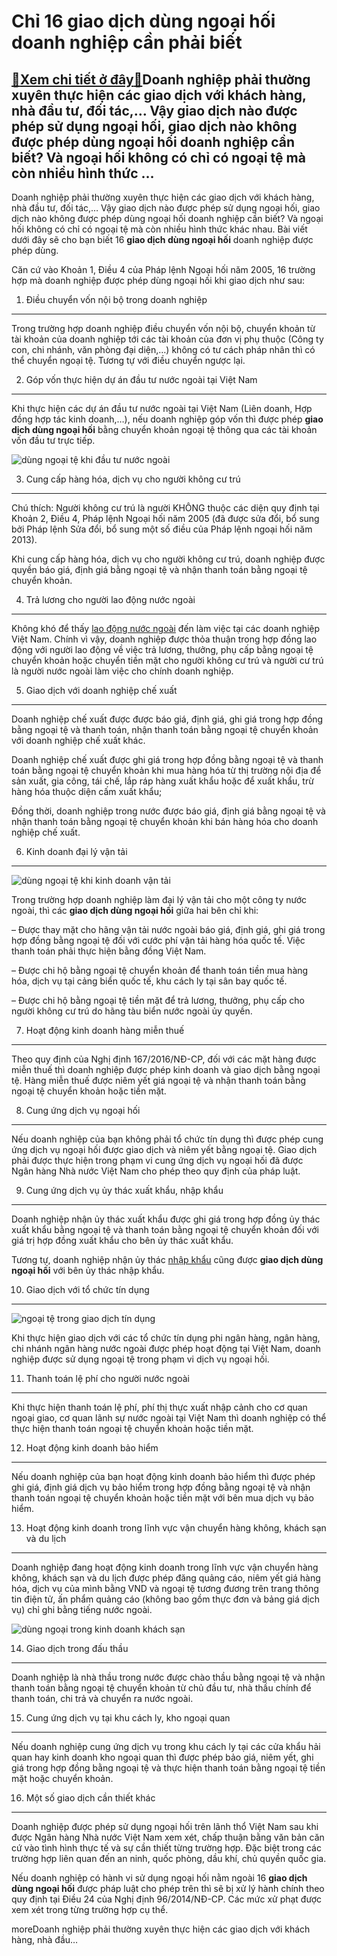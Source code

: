 Chỉ 16 giao dịch dùng ngoại hối doanh nghiệp cần phải biết
==========================================================

[:gift:Xem chi tiết ở đây:gift:](https://hddtvn.com/chi-16-giao-dich-dung-ngoai-hoi-doanh-nghiep-can-phai-biet/)Doanh nghiệp phải thường xuyên thực hiện các giao dịch với khách hàng, nhà đầu tư, đối tác,… Vậy giao dịch nào được phép sử dụng ngoại hối, giao dịch nào không được phép dùng ngoại hối doanh nghiệp cần biết? Và ngoại hối không có chỉ có ngoại tệ mà còn nhiều hình thức …
------------------------------------------------------------------------------------------------------------------------------------------------------------------------------------------------------------------------------------------------------------------------------

Doanh nghiệp phải thường xuyên thực hiện các giao dịch với khách hàng, nhà đầu tư, đối tác,… Vậy giao dịch nào được phép sử dụng ngoại hối, giao dịch nào không được phép dùng ngoại hối doanh nghiệp cần biết? Và ngoại hối không có chỉ có ngoại tệ mà còn nhiều hình thức khác nhau. Bài viết dưới đây sẽ cho bạn biết 16 **giao dịch dùng ngoại hối** doanh nghiệp được phép dùng.


Căn cứ vào Khoản 1, Điều 4 của Pháp lệnh Ngoại hối năm 2005, 16 trường hợp mà doanh nghiệp được phép dùng ngoại hối khi giao dịch như sau:


1. Điều chuyển vốn nội bộ trong doanh nghiệp
--------------------------------------------


Trong trường hợp doanh nghiệp điều chuyển vốn nội bộ, chuyển khoản từ tài khoản của doanh nghiệp tới các tài khoản của đơn vị phụ thuộc (Công ty con, chi nhánh, văn phòng đại diện,…) không có tư cách pháp nhân thì có thể chuyển ngoại tệ. Tương tự với điều chuyển ngược lại.


2. Góp vốn thực hiện dự án đầu tư nước ngoài tại Việt Nam
---------------------------------------------------------


Khi thực hiện các dự án đầu tư nước ngoài tại Việt Nam (Liên doanh, Hợp đồng hợp tác kinh doanh,…), nếu doanh nghiệp góp vốn thì được phép **giao dịch dùng ngoại hối** bằng chuyển khoản ngoại tệ thông qua các tài khoản vốn đầu tư trực tiếp.


![dùng ngoại tệ khi đầu tư nước ngoài](https://hddtvn.com/wp-content/uploads/2021/01/ngoại-tệ.jpg)


3. Cung cấp hàng hóa, dịch vụ cho người không cư trú
----------------------------------------------------


Chú thích: Người không cư trú là người KHÔNG thuộc các diện quy định tại Khoản 2, Điều 4, Pháp lệnh Ngoại hối năm 2005 (đã được sửa đổi, bổ sung bởi Pháp lệnh Sửa đổi, bổ sung một số điều của Pháp lệnh ngoại hối năm 2013).


Khi cung cấp hàng hóa, dịch vụ cho người không cư trú, doanh nghiệp được quyền báo giá, định giá bằng ngoại tệ và nhận thanh toán bằng ngoại tệ chuyển khoản.


4. Trả lương cho người lao động nước ngoài
------------------------------------------


Không khó để thấy [lao động nước ngoài](#) đến làm việc tại các doanh nghiệp Việt Nam. Chính vì vậy, doanh nghiệp được thỏa thuận trong hợp đồng lao động với người lao động về việc trả lương, thưởng, phụ cấp bằng ngoại tệ chuyển khoản hoặc chuyển tiền mặt cho người không cư trú và người cư trú là người nước ngoài làm việc cho chính doanh nghiệp.


5. Giao dịch với doanh nghiệp chế xuất
--------------------------------------


Doanh nghiệp chế xuất được được báo giá, định giá, ghi giá trong hợp đồng bằng ngoại tệ và thanh toán, nhận thanh toán bằng ngoại tệ chuyển khoản với doanh nghiệp chế xuất khác.


Doanh nghiệp chế xuất được ghi giá trong hợp đồng bằng ngoại tệ và thanh toán bằng ngoại tệ chuyển khoản khi mua hàng hóa từ thị trường nội địa để sản xuất, gia công, tái chế, lắp ráp hàng xuất khẩu hoặc để xuất khẩu, trừ hàng hóa thuộc diện cấm xuất khẩu;


Đồng thời, doanh nghiệp trong nước được báo giá, định giá bằng ngoại tệ và nhận thanh toán bằng ngoại tệ chuyển khoản khi bán hàng hóa cho doanh nghiệp chế xuất.


6. Kinh doanh đại lý vận tải
----------------------------


![dùng ngoại tệ khi kinh doanh vận tải](https://hddtvn.com/wp-content/uploads/2021/01/ty-gia-ngoai-te-ngay-18-3-usd-giam-yen-nhat-tang-gia.jpg)


Trong trường hợp doanh nghiệp làm đại lý vận tải cho một công ty nước ngoài, thì các **giao dịch dùng ngoại hối** giữa hai bên chỉ khi:


– Được thay mặt cho hãng vận tải nước ngoài báo giá, định giá, ghi giá trong hợp đồng bằng ngoại tệ đối với cước phí vận tải hàng hóa quốc tế. Việc thanh toán phải thực hiện bằng đồng Việt Nam.


– Được chi hộ bằng ngoại tệ chuyển khoản để thanh toán tiền mua hàng hóa, dịch vụ tại cảng biển quốc tế, khu cách ly tại sân bay quốc tế.


– Được chi hộ bằng ngoại tệ tiền mặt để trả lương, thưởng, phụ cấp cho người không cư trú do hãng tàu biển nước ngoài ủy quyền.


7. Hoạt động kinh doanh hàng miễn thuế
--------------------------------------


Theo quy định của Nghị định 167/2016/NĐ-CP, đối với các mặt hàng được miễn thuế thì doanh nghiệp được phép kinh doanh và giao dịch bằng ngoại tệ. Hàng miễn thuế được niêm yết giá ngoại tệ và nhận thanh toán bằng ngoại tệ chuyển khoản hoặc tiền mặt.


8. Cung ứng dịch vụ ngoại hối
-----------------------------


Nếu doanh nghiệp của bạn không phải tổ chức tín dụng thì được phép cung ứng dịch vụ ngoại hối được giao dịch và niêm yết bằng ngoại tệ. Giao dịch phải được thực hiện trong phạm vi cung ứng dịch vụ ngoại hối đã được Ngân hàng Nhà nước Việt Nam cho phép theo quy định của pháp luật.


9. Cung ứng dịch vụ ủy thác xuất khẩu, nhập khẩu
------------------------------------------------


Doanh nghiệp nhận ủy thác xuất khẩu được ghi giá trong hợp đồng ủy thác xuất khẩu bằng ngoại tệ và thanh toán bằng ngoại tệ chuyển khoản đối với giá trị hợp đồng xuất khẩu cho bên ủy thác xuất khẩu.


Tương tự, doanh nghiệp nhận ủy thác [nhập khẩu](#) cũng được **giao dịch dùng ngoại hối** với bên ủy thác nhập khẩu.


10. Giao dịch với tổ chức tín dụng
----------------------------------


![ngoại tệ trong giao dịch tín dụng](https://hddtvn.com/wp-content/uploads/2021/01/ngoai-te.jpg)


Khi thực hiện giao dịch với các tổ chức tín dụng phi ngân hàng, ngân hàng, chi nhánh ngân hàng nước ngoài được phép hoạt động tại Việt Nam, doanh nghiệp được sử dụng ngoại tệ trong phạm vi dịch vụ ngoại hối.


11. Thanh toán lệ phí cho người nước ngoài
------------------------------------------


Khi thực hiện thanh toán lệ phí, phí thị thực xuất nhập cảnh cho cơ quan ngoại giao, cơ quan lãnh sự nước ngoài tại Việt Nam thì doanh nghiệp có thể thực hiện thanh toán ngoại tệ chuyển khoản hoặc tiền mặt.


12. Hoạt động kinh doanh bảo hiểm
---------------------------------


Nếu doanh nghiệp của bạn hoạt động kinh doanh bảo hiểm thì được phép ghi giá, định giá dịch vụ bảo hiểm trong hợp đồng bằng ngoại tệ và nhận thanh toán ngoại tệ chuyển khoản hoặc tiền mặt với bên mua dịch vụ bảo hiểm.


13. Hoạt động kinh doanh trong lĩnh vực vận chuyển hàng không, khách sạn và du lịch
-----------------------------------------------------------------------------------


Doanh nghiệp đang hoạt động kinh doanh trong lĩnh vực vận chuyển hàng không, khách sạn và du lịch được phép đăng quảng cáo, niêm yết giá hàng hóa, dịch vụ của mình bằng VND và ngoại tệ tương đương trên trang thông tin điện tử, ấn phẩm quảng cáo (không bao gồm thực đơn và bảng giá dịch vụ) chỉ ghi bằng tiếng nước ngoài.


![dùng ngoại trong kinh doanh khách sạn](https://hddtvn.com/wp-content/uploads/2021/01/giaodichngoaite.jpg)


14. Giao dịch trong đấu thầu
----------------------------


Doanh nghiệp là nhà thầu trong nước được chào thầu bằng ngoại tệ và nhận thanh toán bằng ngoại tệ chuyển khoản từ chủ đầu tư, nhà thầu chính để thanh toán, chi trả và chuyển ra nước ngoài.


15. Cung ứng dịch vụ tại khu cách ly, kho ngoại quan
----------------------------------------------------


Nếu doanh nghiệp cung ứng dịch vụ trong khu cách ly tại các cửa khẩu hải quan hay kinh doanh kho ngoại quan thì được phép bảo giá, niêm yết, ghi giá trong hợp đồng bằng ngoại tệ và thực hiện thanh toán bằng ngoại tệ tiền mặt hoặc chuyển khoản.


16. Một số giao dịch cần thiết khác
-----------------------------------


Doanh nghiệp được phép sử dụng ngoại hối trên lãnh thổ Việt Nam sau khi được Ngân hàng Nhà nước Việt Nam xem xét, chấp thuận bằng văn bản căn cứ vào tình hình thực tế và sự cần thiết từng trường hợp. Đặc biệt trong các trường hợp liên quan đến an ninh, quốc phòng, dầu khí, chủ quyền quốc gia.


Nếu doanh nghiệp có hành vi sử dụng ngoại hối nằm ngoài 16 **giao dịch dùng ngoại hối** được pháp luật cho phép trên thì sẽ bị xử lý hành chính theo quy định tại Điều 24 của Nghị định 96/2014/NĐ-CP. Các mức xử phạt được xem xét trong từng trường hợp cụ thể.



moreDoanh nghiệp phải thường xuyên thực hiện các giao dịch với khách hàng, nhà đầu…

